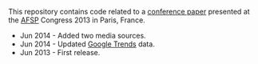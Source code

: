 This repository contains code related to a [conference paper][paper] presented at the [AFSP](http://www.afsp.msh-paris.fr/) Congress 2013 in Paris, France.

[paper]: https://github.com/briatte/afsp2013/raw/master/paper.pdf

* Jun 2014 - Added two media sources.
* Jun 2014 - Updated [Google Trends][gtrends] data.
* Jun 2013 - First release.

[gtrends]: https://www.google.com/trends/


